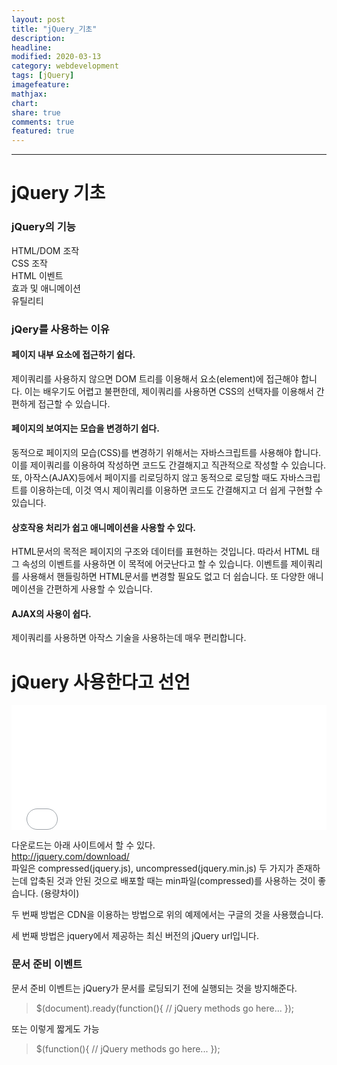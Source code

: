 ```yaml
---
layout: post
title: "jQuery_기초"
description:
headline:
modified: 2020-03-13
category: webdevelopment
tags: [jQuery]
imagefeature:
mathjax:
chart:
share: true
comments: true
featured: true
---
```


---

# jQuery 기초

### jQuery의 기능

HTML/DOM 조작  
CSS 조작  
HTML 이벤트  
효과 및 애니메이션  
유틸리티

### jQery를 사용하는 이유

#### 페이지 내부 요소에 접근하기 쉽다.

제이쿼리를 사용하지 않으면 DOM 트리를 이용해서 요소(element)에 접근해야 합니다. 이는 배우기도 어렵고 불편한데, 제이쿼리를 사용하면 CSS의 선택자를 이용해서 간편하게 접근할 수 있습니다.

#### 페이지의 보여지는 모습을 변경하기 쉽다.

동적으로 페이지의 모습(CSS)를 변경하기 위해서는 자바스크립트를 사용해야 합니다. 이를 제이쿼리를 이용하여 작성하면 코드도 간결해지고 직관적으로 작성할 수 있습니다.
또, 아작스(AJAX)등에서 페이지를 리로딩하지 않고 동적으로 로딩할 때도 자바스크립트를 이용하는데, 이것 역시 제이쿼리를 이용하면 코드도 간결해지고 더 쉽게 구현할 수 있습니다.

#### 상호작용 처리가 쉽고 애니메이션을 사용할 수 있다.

HTML문서의 목적은 페이지의 구조와 데이터를 표현하는 것입니다. 따라서 HTML 태그 속성의 이벤트를 사용하면 이 목적에 어긋난다고 할 수 있습니다. 이벤트를 제이쿼리를 사용해서 핸들링하면 HTML문서를 변경할 필요도 없고 더 쉽습니다.
또 다양한 애니메이션을 간편하게 사용할 수 있습니다.

#### AJAX의 사용이 쉽다.

제이쿼리를 사용하면 아작스 기술을 사용하는데 매우 편리합니다.

# jQuery 사용한다고 선언

<div class="code">
<iframe width="100%" height="200" src="//jsfiddle.net/lsh58/1kthzqxu/embedded/html/dark/" allowfullscreen="allowfullscreen" allowpaymentrequest frameborder="0"></iframe>
</div>
  
  
다운로드는 아래 사이트에서 할 수 있다.  
<http://jquery.com/download/>  
파일은 compressed(jquery.js), uncompressed(jquery.min.js) 두 가지가 존재하는데 압축된 것과 안된 것으로 배포할 때는 min파일(compressed)를 사용하는 것이 좋습니다. (용량차이)

두 번째 방법은 CDN을 이용하는 방법으로 위의 예제에서는 구글의 것을 사용했습니다.

세 번째 방법은 jquery에서 제공하는 최신 버전의 jQuery url입니다.

### 문서 준비 이벤트

문서 준비 이벤트는 jQuery가 문서를 로딩되기 전에 실행되는 것을 방지해준다.

> \$(document).ready(function(){
> // jQuery methods go here...
> });

또는 이렇게 짧게도 가능

> \$(function(){
> // jQuery methods go here...
> });
